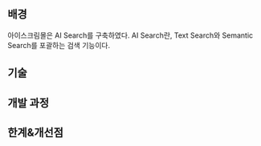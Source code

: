 ## 배경
아이스크림몰은 AI Search를 구축하였다.
AI Search란, Text Search와 Semantic Search를 포괄하는 검색 기능이다.


## 기술


## 개발 과정


## 한계&개선점


